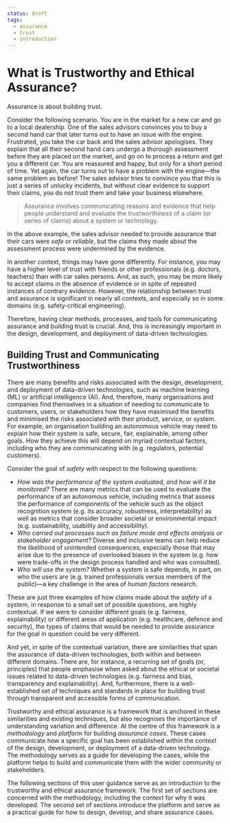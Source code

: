 ```yaml
---
status: draft
tags:
  - assurance
  - trust
  - introduction
---
```


# What is Trustworthy and Ethical Assurance?

Assurance is about building trust.

Consider the following scenario.
You are in the market for a new car and go to a local dealership.
One of the sales advisors convinces you to buy a second hand car that later turns out to have an issue with the engine.
Frustrated, you take the car back and the sales advisor apologises.
They explain that all their second hand cars undergo a thorough assessment before they are placed on the market, and go on to process a return and get you a different car.
You are reassured and happy, but only for a short period of time.
Yet again, the car turns out to have a problem with the engine—the same problem as before!
The sales advisor tries to convince you that this is just a series of unlucky incidents, but without clear evidence to support their claims, you do not trust them and take your business elsewhere.

> Assurance involves communicating reasons and evidence that help people understand and evaluate the *trustworthiness* of a claim (or series of claims) about a system or technology.

In the above example, the sales advisor needed to provide assurance that their cars were *safe* or *reliable*, but the claims they made about the assessment process were undermined by the evidence.

In another context, things may have gone differently.
For instance, you may have a higher level of trust with friends or other professionals (e.g. doctors, teachers) than with car sales persons.
And, as such, you may be more likely to accept claims in the absence of evidence or in spite of repeated instances of contrary evidence.
However, the relationship between trust and assurance is significant in nearly all contexts, and especially so in some domains (e.g. safety-critical engineering).

Therefore, having clear methods, processes, and tools for communicating assurance and building trust is crucial.
And, this is increasingly important in the design, development, and deployment of data-driven technologies.

## Building Trust and Communicating Trustworthiness

There are many benefits and risks associated with the design, development, and deployment of data-driven technologies, such as machine learning (ML) or artificial intelligence (AI).
And, therefore, many organisations and companies find themselves in a situation of needing to communicate to customers, users, or stakeholders how they have maximised the benefits and minimised the risks associated with their product, service, or system.
For example, an organisation building an autonomous vehicle may need to explain how their system is safe, secure, fair, explainable, among other goals.
How they achieve this will depend on myriad contextual factors, including who they are communicating with (e.g. regulators, potential customers).

Consider the goal of *safety* with respect to the following questions:

- *How was the performance of the system evaluated, and how will it be monitored?* There are many metrics that can be used to evaluate the performance of an autonomous vehicle, including metrics that assess the performance of components of the vehicle such as the object recognition system (e.g. its accuracy, robustness, interpretability) as well as metrics that consider broader societal or environmental impact (e.g. sustainability, usability and accessibility).
- *Who carried out processes such as failure mode and effects analysis or stakeholder engagement?* Diverse and inclusive teams can help reduce the likelihood of unintended consequences, especially those that may arise due to the presence of overlooked biases in the system (e.g. how were trade-offs in the design process handled and who was consulted).
- *Who will use the system?* Whether a system is safe depends, in part, on who the users are (e.g. trained professionals versus members of the public)—a key challenge in the area of *human factors* research.

These are just three examples of how claims made about the *safety* of a system, in response to a small set of possible questions, are highly contextual.
If we were to consider different goals (e.g. fairness, explainability) or different areas of application (e.g. healthcare, defence and security), the types of claims that would be needed to provide assurance for the goal in question could be very different.

And yet, in spite of the contextual variation, there are similarities that span the assurance of data-driven technologies, both within and between different domains.
There are, for instance, a recurring set of goals (or, principles) that people emphasise when asked about the ethical or societal issues related to data-driven technologies (e.g. fairness and bias, transparency and explainability).
And, furthermore, there is a well-established set of techniques and standards in place for building trust through transparent and accessible forms of communication.

Trustworthy and ethical assurance is a framework that is anchored in these similarities and existing techniques, but also recognises the importance of understanding variation and difference.
At the centre of this framework is a *methodology* and *platform* for building *assurance cases*.
These cases communicate how a specific goal has been established within the context of the design, development, or deployment of a data-driven technology.
The methodology serves as a guide for developing the cases, while the platform helps to build and communicate them with the wider community or stakeholders.

The following sections of this user guidance serve as an introduction to the trustworthy and ethical assurance framework.
The first set of sections are concerned with the methodology, including the context for why it was developed.
The second set of sections introduce the platform and serve as a practical guide for how to design, develop, and share assurance cases.

